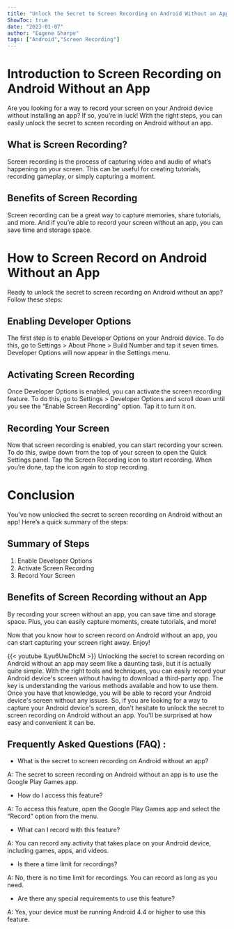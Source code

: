 ```yaml
---
title: "Unlock the Secret to Screen Recording on Android Without an App - You Won't Believe What Happens Next!"
ShowToc: true 
date: "2023-01-07"
author: "Eugene Sharpe" 
tags: ["Android","Screen Recording"]
---
```

# Introduction to Screen Recording on Android Without an App
Are you looking for a way to record your screen on your Android device without installing an app? If so, you’re in luck! With the right steps, you can easily unlock the secret to screen recording on Android without an app. 

## What is Screen Recording?
Screen recording is the process of capturing video and audio of what’s happening on your screen. This can be useful for creating tutorials, recording gameplay, or simply capturing a moment. 

## Benefits of Screen Recording
Screen recording can be a great way to capture memories, share tutorials, and more. And if you’re able to record your screen without an app, you can save time and storage space. 

# How to Screen Record on Android Without an App
Ready to unlock the secret to screen recording on Android without an app? Follow these steps: 

## Enabling Developer Options
The first step is to enable Developer Options on your Android device. To do this, go to Settings > About Phone > Build Number and tap it seven times. Developer Options will now appear in the Settings menu. 

## Activating Screen Recording
Once Developer Options is enabled, you can activate the screen recording feature. To do this, go to Settings > Developer Options and scroll down until you see the “Enable Screen Recording” option. Tap it to turn it on. 

## Recording Your Screen
Now that screen recording is enabled, you can start recording your screen. To do this, swipe down from the top of your screen to open the Quick Settings panel. Tap the Screen Recording icon to start recording. When you’re done, tap the icon again to stop recording. 

# Conclusion
You’ve now unlocked the secret to screen recording on Android without an app! Here’s a quick summary of the steps: 

## Summary of Steps
1. Enable Developer Options 
2. Activate Screen Recording 
3. Record Your Screen 

## Benefits of Screen Recording without an App
By recording your screen without an app, you can save time and storage space. Plus, you can easily capture moments, create tutorials, and more! 

Now that you know how to screen record on Android without an app, you can start capturing your screen right away. Enjoy!

{{< youtube ILyu6UwDhcM >}} 
Unlocking the secret to screen recording on Android without an app may seem like a daunting task, but it is actually quite simple. With the right tools and techniques, you can easily record your Android device's screen without having to download a third-party app. The key is understanding the various methods available and how to use them. Once you have that knowledge, you will be able to record your Android device's screen without any issues. So, if you are looking for a way to capture your Android device's screen, don't hesitate to unlock the secret to screen recording on Android without an app. You'll be surprised at how easy and convenient it can be.

## Frequently Asked Questions (FAQ) :
- What is the secret to screen recording on Android without an app?

A: The secret to screen recording on Android without an app is to use the Google Play Games app.

- How do I access this feature?

A: To access this feature, open the Google Play Games app and select the “Record” option from the menu.

- What can I record with this feature?

A: You can record any activity that takes place on your Android device, including games, apps, and videos.

- Is there a time limit for recordings?

A: No, there is no time limit for recordings. You can record as long as you need.

- Are there any special requirements to use this feature?

A: Yes, your device must be running Android 4.4 or higher to use this feature.


